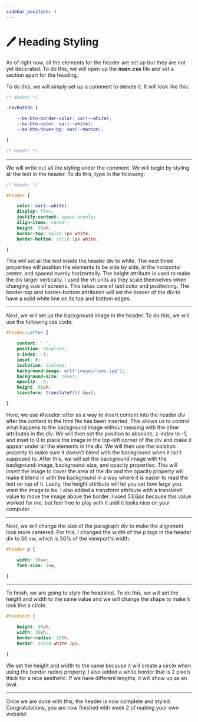 ```yaml
---
sidebar_position: 4
---
```


# 🖊️ Heading Styling

As of right now, all the elements for the header are set up but they are not yet decorated. To do this, we will open up the __main.css__ file and set a section apart for the heading.

To do this, we will simply set up a comment to denote it. It will look like this:

``` css
/* Navbar */

.navButton {

    --bs-btn-border-color: var(--white);
    --bs-btn-color: var(--white);
    --bs-btn-hover-bg: var(--maroon);

}

/* Header */

```
---

We will write out all the styling under the comment. We will begin by styling all the text in the header. To do this, type in the following:

``` css
/* Header */

#header {

    color: var(--white);
    display: flex;
    justify-content: space-evenly;
    align-items: center;
    height: 50vh;
    border-top: solid 1px white;
    border-bottom: solid 1px white;

}
```

This will set all the text inside the header div to white. The next three properties will position the elements to be side by side, in the horizontal center, and spaced evenly horizontally. The height attribute is used to make the div larger vertically. I used the vh units as they scale themselves when changing size of screens. This takes care of text color and positioning. The border-top and border-bottom attributes will set the border of the div to have a solid white line on its top and bottom edges.

---

Next, we will set up the background image in the header. To do this, we will use the following css code:

``` css
#header::after {

    content: ' ';
    position: absolute;
    z-index: -1;
    inset: 0;
    isolation: isolate;
    background-image: url("images/tamu.jpg");
    background-size: cover;
    opacity: .3;
    height: 60vh;
    transform: translateY(53.6px);

}
```

Here, we use #header::after as a way to insert content into the header div after the content in the html file has been inserted. This allows us to control what happens to the background image without messing with the other attributes in the div. We will then set the position to absolute, z-index to -1, and inset to 0 to place the image in the top-left corner of the div and make it appear under all the elements in the div. We will then use the isolation property to make sure it doesn't blend with the background when it isn't supposed to. After this, we will set the background image with the background-image, background-size, and opacity properties. This will insert the image to cover the area of the div and the opacity property will make it blend in with the background in a way where it is easier to read the text on top of it. Lastly, the height attribute will let you set how large you want the image to be. I also added a transform attribute with a translateY value to move the image above the border. I used 53.6px because this value worked for me, but feel free to play with it until it looks nice on your computer.

---

Next, we will change the size of the paragraph div to make the alignment look more centered. For this, I changed the width of the p tags in the header div to 50 vw, which is 50% of the viewport's width.

``` css
#header p {

    width: 50vw;
    font-size: 1vw;

}
```

---

To finish, we are going to style the headshot. To do this, we will set the height and width to the same value and we will change the shape to make it look like a circle.

``` css
#headshot {

    height: 30vh;
    width: 30vh;
    border-radius: 100%;
    border: solid white 2px;

}
```

We set the height and width to the same because it will create a circle when using the border radius property. I also added a white border that is 2 pixels thick for a nice aesthetic. If we have different lengths, it will show up as an oval.

---

Once we are done with this, the header is now complete and styled. Congratulations, you are now finished with week 2 of making your own website!